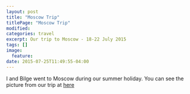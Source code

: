```yaml
---
layout: post
title: "Moscow Trip"
titlePage: "Moscow Trip"
modified:
categories: travel
excerpt: Our trip to Moscow - 18-22 July 2015
tags: []
image:
  feature:
date: 2015-07-25T11:49:55-04:00
---
```


I and Bilge went to Moscow during our summer holiday. You can see the picture from our trip at [here][MoscowPhotos]

[MoscowPhotos]: /photos/moscow/index.html